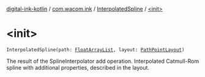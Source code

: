 [digital-ink-kotlin](../../index.md) / [com.wacom.ink](../index.md) / [InterpolatedSpline](index.md) / [&lt;init&gt;](./-init-.md)

# &lt;init&gt;

`InterpolatedSpline(path: `[`FloatArrayList`](../-float-array-list/index.md)`, layout: `[`PathPointLayout`](../-path-point-layout/index.md)`)`

The result of the SplineInterpolator add operation. Interpolated Catmull-Rom spline with additional properties, described in the
layout.

